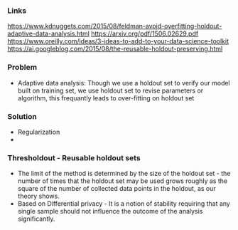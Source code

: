 ### Links
https://www.kdnuggets.com/2015/08/feldman-avoid-overfitting-holdout-adaptive-data-analysis.html
https://arxiv.org/pdf/1506.02629.pdf
https://www.oreilly.com/ideas/3-ideas-to-add-to-your-data-science-toolkit
https://ai.googleblog.com/2015/08/the-reusable-holdout-preserving.html

### Problem
* Adaptive data analysis: Though we use a holdout set to verify our model built on training set, we use holdout set to revise parameters or algorithm, this frequantly leads to over-fitting on holdout set

### Solution
* Regularization
* 


### Thresholdout - Reusable holdout sets
* The limit of the method is determined by the size of the holdout set - the number of times that the holdout set may be used grows roughly as the square of the number of collected data points in the holdout, as our theory shows.
* Based on Differential privacy - It is a notion of stability requiring that any single sample should not influence the outcome of the analysis significantly.





